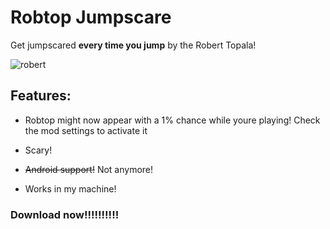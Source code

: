 # Robtop Jumpscare

Get jumpscared **every time you jump** by the Robert Topala!

![robert](n.robtop-jumpscare/RobertTopala.png)

## Features:
- Robtop might now appear with a 1% chance while youre playing! Check the mod settings to activate it

- Scary!
- ~~Android support!~~ Not anymore!
- Works in my machine!

### Download now!!!!!!!!!!
